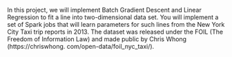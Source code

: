 In this project, we will implement Batch Gradient Descent and Linear Regression to fit a line into two-dimensional data
set. You will implement a set of Spark jobs that will learn parameters for such lines from the New York
City Taxi trip reports in 2013. The dataset was released under the FOIL (The Freedom of Information
Law) and made public by Chris Whong (https://chriswhong. com/open-data/foil_nyc_taxi/).
